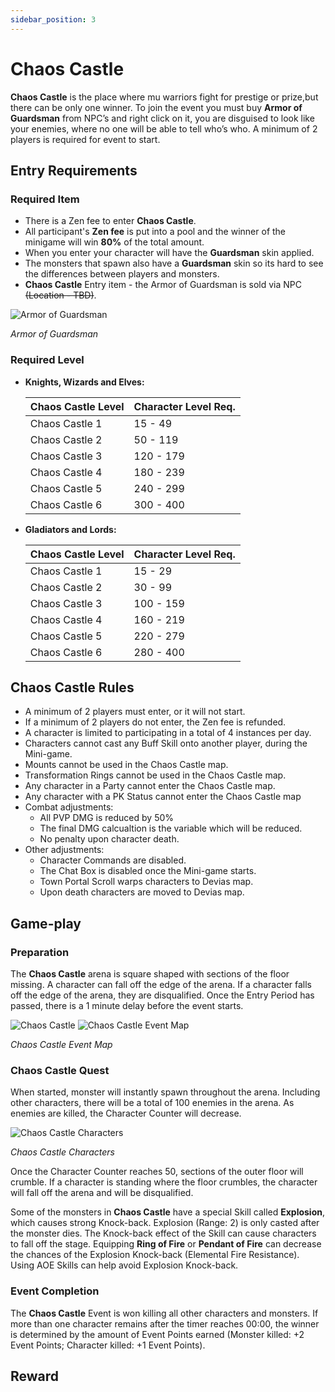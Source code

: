 ```yaml
---
sidebar_position: 3
---
```


# Chaos Castle

**Chaos Castle** is the place where mu warriors fight for prestige or prize,but there can be only one winner. To join the event you must buy **Armor of Guardsman** from NPC’s and right click on it, you are disguised to look like your enemies, where no one will be able to tell who’s who. A minimum of 2 players is required for event to start.

## Entry Requirements

### Required Item

- There is a Zen fee to enter **Chaos Castle**.
- All participant's **Zen fee** is put into a pool and the winner of the minigame will win **80%** of the total amount.
- When you enter your character will have the **Guardsman** skin applied.
- The monsters that spawn also have a **Guardsman** skin so its hard to see the differences between players and monsters.
- **Chaos Castle** Entry item - the Armor of Guardsman is sold via NPC ~~(Location - TBD)~~.

![Armor of Guardsman](/img/events/cc/armor-of-guardsman.jpg)

_Armor of Guardsman_

### Required Level

- **Knights, Wizards and Elves:**

  | Chaos Castle Level | Character Level Req. |
  | ------------------ | -------------------- |
  | Chaos Castle 1     | 15 - 49              |
  | Chaos Castle 2     | 50 - 119             |
  | Chaos Castle 3     | 120 - 179            |
  | Chaos Castle 4     | 180 - 239            |
  | Chaos Castle 5     | 240 - 299            |
  | Chaos Castle 6     | 300 - 400            |

- **Gladiators and Lords:**

  | Chaos Castle Level | Character Level Req. |
  | ------------------ | -------------------- |
  | Chaos Castle 1     | 15 - 29              |
  | Chaos Castle 2     | 30 - 99              |
  | Chaos Castle 3     | 100 - 159            |
  | Chaos Castle 4     | 160 - 219            |
  | Chaos Castle 5     | 220 - 279            |
  | Chaos Castle 6     | 280 - 400            |

## Chaos Castle Rules

- A minimum of 2 players must enter, or it will not start.
- If a minimum of 2 players do not enter, the Zen fee is refunded.
- A character is limited to participating in a total of 4 instances per day.
- Characters cannot cast any Buff Skill onto another player, during the Mini-game.
- Mounts cannot be used in the Chaos Castle map.
- Transformation Rings cannot be used in the Chaos Castle map.
- Any character in a Party cannot enter the Chaos Castle map.
- Any character with a PK Status cannot enter the Chaos Castle map
- Combat adjustments:
  - All PVP DMG is reduced by 50%
  - The final DMG calcualtion is the variable which will be reduced.
  - No penalty upon character death.
- Other adjustments:
  - Character Commands are disabled.
  - The Chat Box is disabled once the Mini-game starts.
  - Town Portal Scroll warps characters to Devias map.
  - Upon death characters are moved to Devias map.

## Game-play

### Preparation

The **Chaos Castle** arena is square shaped with sections of the floor missing. A character can fall off the edge of the arena. If a character falls off the edge of the arena, they are disqualified. Once the Entry Period has passed, there is a 1 minute delay before the event starts.

![Chaos Castle](/img/events/cc/cc.jpg)
![Chaos Castle Event Map](/img/events/cc/cc-map.jpg)

_Chaos Castle Event Map_

### Chaos Castle Quest

When started, monster will instantly spawn throughout the arena. Including other characters, there will be a total of 100 enemies in the arena. As enemies are killed, the Character Counter will decrease.

![Chaos Castle Characters](/img/events/cc/cc-monsters.jpg)

_Chaos Castle Characters_

Once the Character Counter reaches 50, sections of the outer floor will crumble. If a character is standing where the floor crumbles, the character will fall off the arena and will be disqualified.

Some of the monsters in **Chaos Castle** have a special Skill called **Explosion**, which causes strong Knock-back. Explosion (Range: 2) is only casted after the monster dies. The Knock-back effect of the Skill can cause characters to fall off the stage. Equipping **Ring of Fire** or **Pendant of Fire** can decrease the chances of the Explosion Knock-back (Elemental Fire Resistance). Using AOE Skills can help avoid Explosion Knock-back.

### Event Completion

The **Chaos Castle** Event is won killing all other characters and monsters.
If more than one character remains after the timer reaches 00:00, the winner is determined by the amount of Event Points earned (Monster killed: +2 Event Points; Character killed: +1 Event Points).

## Reward
